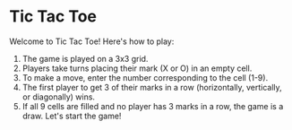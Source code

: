 # Tic Tac Toe
Welcome to Tic Tac Toe! Here's how to play:
1. The game is played on a 3x3 grid.
2. Players take turns placing their mark (X or O) in an empty cell.
3. To make a move, enter the number corresponding to the cell (1-9).
4. The first player to get 3 of their marks in a row (horizontally, vertically, or diagonally) wins.
5. If all 9 cells are filled and no player has 3 marks in a row, the game is a draw.
Let's start the game!

